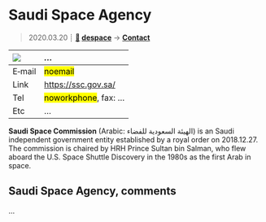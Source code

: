 # Saudi Space Agency
> 2020.03.20 ┊ **[🚀](../index/index.md) [despace](index.md)** → **[Contact](contact.md)**

|[![](f/contact/s/ssa_logo1_thumb.jpg)](f/contact/s/ssa_logo1.png)|*…*|
|:--|:--|
|E‑mail| <mark>noemail</mark> |
|Link| <https://ssc.gov.sa/> |
|Tel| <mark>noworkphone</mark>, fax: … |
|Etc| … |

**Saudi Space Commission** (Arabic: الهيئة السعودية للفضاء) is an Saudi independent government entity established by a royal order on 2018.12.27. The commission is chaired by HRH Prince Sultan bin Salman, who flew aboard the U.S. Space Shuttle Discovery in the 1980s as the first Arab in space.


<p style="page-break-after:always"> </p>

## Saudi Space Agency, comments

…

